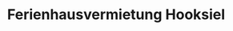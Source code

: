 ---
title: "Ferienhausvermietung Hooksiel"
url: /wangerland/ferienhausvermietung-hooksiel/
shop: Reisebüro
---